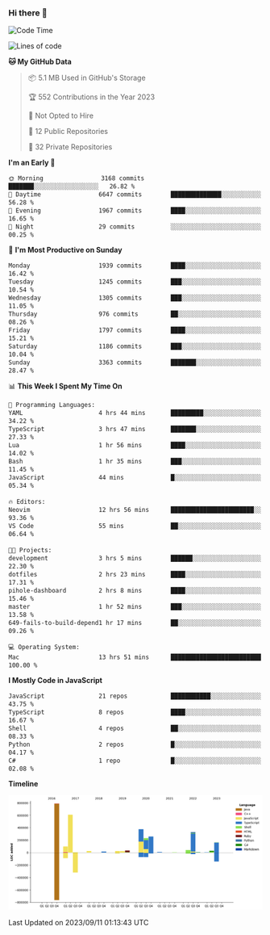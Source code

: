 ### Hi there 👋

<!--
**Clumsy-Coder/Clumsy-Coder** is a ✨ _special_ ✨ repository because its `README.md` (this file) appears on your GitHub profile.

Here are some ideas to get you started:

- 🔭 I’m currently working on ...
- 🌱 I’m currently learning ...
- 👯 I’m looking to collaborate on ...
- 🤔 I’m looking for help with ...
- 💬 Ask me about ...
- 📫 How to reach me: ...
- 😄 Pronouns: ...
- ⚡ Fun fact: ...
-->

<!-- anmol098/waka-readme-stats -->
<!--START_SECTION:waka-->
![Code Time](http://img.shields.io/badge/Code%20Time-376%20hrs%2016%20mins-blue)

![Lines of code](https://img.shields.io/badge/From%20Hello%20World%20I%27ve%20Written-3.1%20million%20lines%20of%20code-blue)

**🐱 My GitHub Data** 

> 📦 5.1 MB Used in GitHub's Storage 
 > 
> 🏆 552 Contributions in the Year 2023
 > 
> 🚫 Not Opted to Hire
 > 
> 📜 12 Public Repositories 
 > 
> 🔑 32 Private Repositories 
 > 
**I'm an Early 🐤** 

```text
🌞 Morning                3168 commits        ███████░░░░░░░░░░░░░░░░░░   26.82 % 
🌆 Daytime                6647 commits        ██████████████░░░░░░░░░░░   56.28 % 
🌃 Evening                1967 commits        ████░░░░░░░░░░░░░░░░░░░░░   16.65 % 
🌙 Night                  29 commits          ░░░░░░░░░░░░░░░░░░░░░░░░░   00.25 % 
```
📅 **I'm Most Productive on Sunday** 

```text
Monday                   1939 commits        ████░░░░░░░░░░░░░░░░░░░░░   16.42 % 
Tuesday                  1245 commits        ███░░░░░░░░░░░░░░░░░░░░░░   10.54 % 
Wednesday                1305 commits        ███░░░░░░░░░░░░░░░░░░░░░░   11.05 % 
Thursday                 976 commits         ██░░░░░░░░░░░░░░░░░░░░░░░   08.26 % 
Friday                   1797 commits        ████░░░░░░░░░░░░░░░░░░░░░   15.21 % 
Saturday                 1186 commits        ███░░░░░░░░░░░░░░░░░░░░░░   10.04 % 
Sunday                   3363 commits        ███████░░░░░░░░░░░░░░░░░░   28.47 % 
```


📊 **This Week I Spent My Time On** 

```text
💬 Programming Languages: 
YAML                     4 hrs 44 mins       █████████░░░░░░░░░░░░░░░░   34.22 % 
TypeScript               3 hrs 47 mins       ███████░░░░░░░░░░░░░░░░░░   27.33 % 
Lua                      1 hr 56 mins        ████░░░░░░░░░░░░░░░░░░░░░   14.02 % 
Bash                     1 hr 35 mins        ███░░░░░░░░░░░░░░░░░░░░░░   11.45 % 
JavaScript               44 mins             █░░░░░░░░░░░░░░░░░░░░░░░░   05.34 % 

🔥 Editors: 
Neovim                   12 hrs 56 mins      ███████████████████████░░   93.36 % 
VS Code                  55 mins             ██░░░░░░░░░░░░░░░░░░░░░░░   06.64 % 

🐱‍💻 Projects: 
development              3 hrs 5 mins        ██████░░░░░░░░░░░░░░░░░░░   22.30 % 
dotfiles                 2 hrs 23 mins       ████░░░░░░░░░░░░░░░░░░░░░   17.31 % 
pihole-dashboard         2 hrs 8 mins        ████░░░░░░░░░░░░░░░░░░░░░   15.46 % 
master                   1 hr 52 mins        ███░░░░░░░░░░░░░░░░░░░░░░   13.58 % 
649-fails-to-build-depend1 hr 17 mins        ██░░░░░░░░░░░░░░░░░░░░░░░   09.26 % 

💻 Operating System: 
Mac                      13 hrs 51 mins      █████████████████████████   100.00 % 
```

**I Mostly Code in JavaScript** 

```text
JavaScript               21 repos            ███████████░░░░░░░░░░░░░░   43.75 % 
TypeScript               8 repos             ████░░░░░░░░░░░░░░░░░░░░░   16.67 % 
Shell                    4 repos             ██░░░░░░░░░░░░░░░░░░░░░░░   08.33 % 
Python                   2 repos             █░░░░░░░░░░░░░░░░░░░░░░░░   04.17 % 
C#                       1 repo              █░░░░░░░░░░░░░░░░░░░░░░░░   02.08 % 
```



**Timeline**

![Lines of Code chart](https://raw.githubusercontent.com/Clumsy-Coder/Clumsy-Coder/main/assets/bar_graph.png)


 Last Updated on 2023/09/11 01:13:43 UTC
<!--END_SECTION:waka-->
